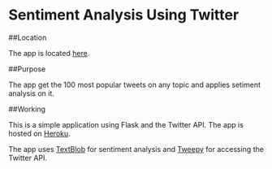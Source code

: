 # Sentiment Analysis Using Twitter

##Location

The app is located [here](https://twitter-senti-analysis.herokuapp.com/).

##Purpose

The app get the 100 most popular tweets on any topic and applies setiment analysis on it.

##Working

This is a simple application using Flask and the Twitter API.
The app is hosted on [Heroku](https://heroku.com "Heroku").

The app uses [TextBlob](https://textblob.readthedocs.io/) for sentiment analysis and [Tweepy](https://www.tweepy.org/) for accessing the Twitter API.

